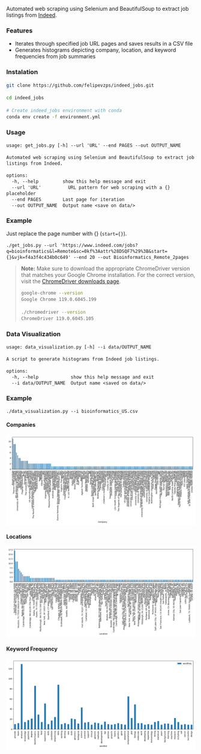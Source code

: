 Automated web scraping using Selenium and BeautifulSoup to extract job listings from [Indeed](https://www.indeed.com/). 

### Features
- Iterates through specified job URL pages and saves results in a CSV file
- Generates histograms depicting company, location, and keyword frequencies from job summaries

### Instalation
```bash
git clone https://github.com/felipevzps/indeed_jobs.git

cd indeed_jobs

# Create indeed_jobs environment with conda
conda env create -f environment.yml
```

### Usage
```
usage: get_jobs.py [-h] --url 'URL' --end PAGES --out OUTPUT_NAME

Automated web scraping using Selenium and BeautifulSoup to extract job listings from Indeed.

options:
  -h, --help         show this help message and exit
  --url 'URL'          URL pattern for web scraping with a {} placeholder
  --end PAGES        Last page for iteration
  --out OUTPUT_NAME  Output name <save on data/>
```

### Example
Just replace the page number with {} (`start={}`). 

```
./get_jobs.py --url 'https://www.indeed.com/jobs?q=bioinformatics&l=Remote&sc=0kf%3Aattr%28DSQF7%29%3B&start={}&vjk=f4a3f4c434b0c649' --end 20 --out Bioinformatics_Remote_2pages
```

> **Note:** Make sure to download the appropriate ChromeDriver version that matches your Google Chrome installation. For the correct version, visit the [ChromeDriver downloads page](https://chromedriver.chromium.org/downloads).
> ```bash
> google-chrome --version
> Google Chrome 119.0.6045.199
> 
> ./chromedriver --version
> ChromeDriver 119.0.6045.105 
> ```

### Data Visualization
```
usage: data_visualization.py [-h] --i data/OUTPUT_NAME

A script to generate histograms from Indeed job listings.

options:
  -h, --help            show this help message and exit
  --i data/OUTPUT_NAME  Output name <saved on data/>
```

### Example
```
./data_visualization.py --i bioinformatics_US.csv
```

#### Companies
![JobCompanies_BioinformaticsUS](https://github.com/felipevzps/indeed_jobs/blob/main/plot/JobCompanies_BioinformaticsUS.png)

#### Locations
![JobLocation_BioinformaticsUS](https://github.com/felipevzps/indeed_jobs/blob/main/plot/JobLocation_BioinformaticsUS.png)

#### Keyword Frequency
![KeywordFrequency_BioinformaticsUS](https://github.com/felipevzps/indeed_jobs/blob/main/plot/KeywordFrequency_BioinformaticsUS.png)
